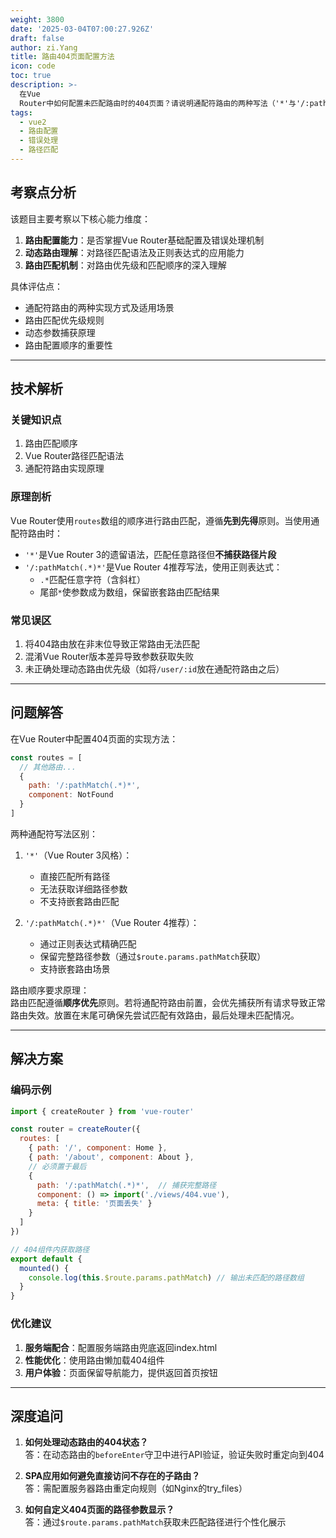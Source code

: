 ```yaml
---
weight: 3800
date: '2025-03-04T07:00:27.926Z'
draft: false
author: zi.Yang
title: 路由404页面配置方法
icon: code
toc: true
description: >-
  在Vue
  Router中如何配置未匹配路由时的404页面？请说明通配符路由的两种写法（'*'与'/:pathMatch(.*)*'）的区别，并解释为何需要将404路由配置在路由列表末尾。
tags:
  - vue2
  - 路由配置
  - 错误处理
  - 路径匹配
---
```




## 考察点分析

该题目主要考察以下核心能力维度：

1. **路由配置能力**：是否掌握Vue Router基础配置及错误处理机制
2. **动态路由理解**：对路径匹配语法及正则表达式的应用能力
3. **路由匹配机制**：对路由优先级和匹配顺序的深入理解

具体评估点：

- 通配符路由的两种实现方式及适用场景
- 路由匹配优先级规则
- 动态参数捕获原理
- 路由配置顺序的重要性

---

## 技术解析

### 关键知识点

1. 路由匹配顺序
2. Vue Router路径匹配语法
3. 通配符路由实现原理

### 原理剖析

Vue Router使用`routes`数组的顺序进行路由匹配，遵循**先到先得**原则。当使用通配符路由时：

- `'*'`是Vue Router 3的遗留语法，匹配任意路径但**不捕获路径片段**
- `'/:pathMatch(.*)*'`是Vue Router 4推荐写法，使用正则表达式：
  - `.*`匹配任意字符（含斜杠）
  - 尾部`*`使参数成为数组，保留嵌套路由匹配结果

### 常见误区

1. 将404路由放在非末位导致正常路由无法匹配
2. 混淆Vue Router版本差异导致参数获取失败
3. 未正确处理动态路由优先级（如将`/user/:id`放在通配符路由之后）

---

## 问题解答

在Vue Router中配置404页面的实现方法：

```javascript
const routes = [
  // 其他路由...
  {
    path: '/:pathMatch(.*)*',
    component: NotFound
  }
]
```

两种通配符写法区别：

1. `'*'`（Vue Router 3风格）：
   - 直接匹配所有路径
   - 无法获取详细路径参数
   - 不支持嵌套路由匹配

2. `'/:pathMatch(.*)*'`（Vue Router 4推荐）：
   - 通过正则表达式精确匹配
   - 保留完整路径参数（通过`$route.params.pathMatch`获取）
   - 支持嵌套路由场景

路由顺序要求原理：  
路由匹配遵循**顺序优先**原则。若将通配符路由前置，会优先捕获所有请求导致正常路由失效。放置在末尾可确保先尝试匹配有效路由，最后处理未匹配情况。

---

## 解决方案

### 编码示例

```javascript
import { createRouter } from 'vue-router'

const router = createRouter({
  routes: [
    { path: '/', component: Home },
    { path: '/about', component: About },
    // 必须置于最后
    { 
      path: '/:pathMatch(.*)*',  // 捕获完整路径
      component: () => import('./views/404.vue'),
      meta: { title: '页面丢失' }
    }
  ]
})

// 404组件内获取路径
export default {
  mounted() {
    console.log(this.$route.params.pathMatch) // 输出未匹配的路径数组
  }
}
```

### 优化建议

1. **服务端配合**：配置服务端路由兜底返回index.html
2. **性能优化**：使用路由懒加载404组件
3. **用户体验**：页面保留导航能力，提供返回首页按钮

---

## 深度追问

1. **如何处理动态路由的404状态？**  
  答：在动态路由的`beforeEnter`守卫中进行API验证，验证失败时重定向到404

2. **SPA应用如何避免直接访问不存在的子路由？**  
  答：需配置服务器路由重定向规则（如Nginx的try_files）

3. **如何自定义404页面的路径参数显示？**  
  答：通过`$route.params.pathMatch`获取未匹配路径进行个性化展示
